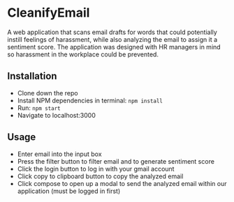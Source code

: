 # CleanifyEmail

A web application that scans email drafts for words that could potentially instill feelings of harassment, while also analyzing the email to assign it a sentiment score. The application was designed with HR managers in mind so harassment in the workplace could be prevented.

## Installation

- Clone down the repo
- Install NPM dependencies in terminal: `npm install`
- Run: `npm start`
- Navigate to localhost:3000

## Usage

- Enter email into the input box
- Press the filter button to filter email and to generate sentiment score
- Click the login button to log in with your gmail account
- Click copy to clipboard button to copy the analyzed email
- Click compose to open up a modal to send the analyzed email within our application (must be logged in first)
